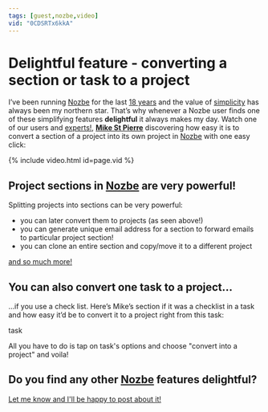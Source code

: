 ```yaml
---
tags: [guest,nozbe,video]
vid: "0CDSRTx6kkA"
---
```


# Delightful feature - converting a section or task to a project

I’ve been running [Nozbe][n] for the last [18 years](/immature) and the value of [simplicity](/nozbe-values) has always been my northern star. That’s why whenever a Nozbe user finds one of these simplifying features **delightful** it always makes my day. Watch one of our users and [experts!](https://nozbe.com/expert?c=michaelteam), **[Mike St Pierre](https://www.mikestpierre.com)** discovering how easy it is to convert a section of a project into its own project in [Nozbe][n] with one easy click:

{% include video.html id=page.vid %}

<!--More-->

## Project sections in [Nozbe][n] are very powerful!

Splitting projects into sections can be very powerful:

- you can later convert them to projects (as seen above!)
- you can generate unique email address for a section to forward emails to particular project section!
- you can clone an entire section and copy/move it to a different project

[and so much more!](https://nozbe.help/taskmanagement/projects/#project_sections)

## You can also convert one task to a project…

…if you use a check list. Here’s Mike’s section if it was a checklist in a task and how easy it’d be to convert it to a project right from this task:

<!--Image-->task

All you have to do is tap on task's options and choose "convert into a project" and voila!

## Do you find any other [Nozbe][n] features delightful?

[Let me know and I'll be happy to post about it!](/contact)

[n]: https://michael.gratis/nozbe
[np]: https://michael.gratis/nozbepersonal